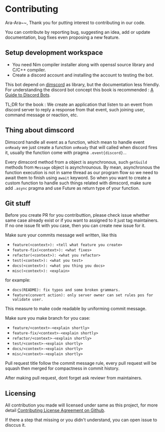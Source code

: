 # Contributing

Ara-Ara~~, Thank you for putting interest to contributing in our code.

You can contribute by reporting bug, suggesting an idea, add or update documentation, bug fixes even proposing a new feature.

## Setup development workspace

- You need Nim compiler installer along with openssl source library and C/C++ compiler.
- Create a discord account and installing the account to testing the bot.

This bot depend on [dimscord](https://github.com/krisppurg/dimscord) as library, but the documentation less friendly. For understanding the discord bot concept this book is recommended : [A Guide to Discord Bots](https://maah.gitbooks.io/discord-bots/content/).

TL;DR for the book : We create an application that listen to an event from discord server to reply a response from that event, such joining user, command message or reaction, etc.

## Thing about dimscord

Dimscord handle all event as a function, which mean to handle event `onReady`  we just create a function `onReady` that will called when discord fires it, usually the function come with pragma `.event{discord}.`.

Every dimscord method from a object is asynchronous, such `getGuild` methods from `Message` object is asynchrounous. By mean, asynchronous the function execution is not in same thread as our program flow so we need to await them to finish using `await` keyword. So when you want to create a custom function to handle such things related with dimscord, make sure add `.async` pragma and use Future as return type of your function.

## Git stuff

Before you create PR for you contributtion, please check issue whether same case already exist or if you want to assigned to it just tag maintainers. If no one issue fit with you case, then you can create new issue for it. 

Make sure your commits message well written, like this

- `feature(<context>): <tell what feature you create>`
- `feature-fix(<context>): <what fixes>`
- `refactor(<context>): <what you refactor>`
- `test(<context>): <what you test>`
- `docs(<context>): <what you thing you docs>`
- `misc(<context>): <explain>`

for example:

- `docs(README): fix typos and some broken grammars.`
- `feature(convert action): only server owner can set rules pos for validate user.`

This measure to make code readable by uniforming commit message.

Make sure you make branch for you case:
- `feature/<context>-<explain shortly>`
- `feature-fix/<context>-<explain shortly>`
- `refactor/<context>-<explain shortly>`
- `test/<context>-<explain shortly>`
- `docs/<context>-<explain shortly>`
- `misc/<context>-<explain shortly>`

Pull request title follow the commit message rule, every pull request will be 
squash then merged for compactness in commit history.

After making pull request, dont forget ask reviewr from maintainers.

## Licensing

All contribution you made will licensed under same as this project, for more detail [Contributing License Agreement on Github](https://docs.github.com/en/site-policy/github-terms/github-terms-of-service#6-contributions-under-repository-license).

If there a step that missing or you didn't understand, you can open issue to disccus it.